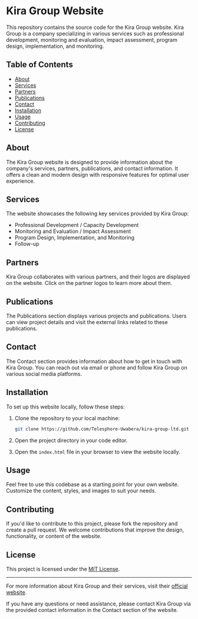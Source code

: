 # Kira Group Website

This repository contains the source code for the Kira Group website. Kira Group is a company specializing in various services such as professional development, monitoring and evaluation, impact assessment, program design, implementation, and monitoring.

## Table of Contents

- [About](#about)
- [Services](#services)
- [Partners](#partners)
- [Publications](#publications)
- [Contact](#contact)
- [Installation](#installation)
- [Usage](#usage)
- [Contributing](#contributing)
- [License](#license)

## About

The Kira Group website is designed to provide information about the company's services, partners, publications, and contact information. It offers a clean and modern design with responsive features for optimal user experience.

## Services

The website showcases the following key services provided by Kira Group:

- Professional Development / Capacity Development
- Monitoring and Evaluation / Impact Assessment
- Program Design, Implementation, and Monitoring
- Follow-up

## Partners

Kira Group collaborates with various partners, and their logos are displayed on the website. Click on the partner logos to learn more about them.

## Publications

The Publications section displays various projects and publications. Users can view project details and visit the external links related to these publications.

## Contact

The Contact section provides information about how to get in touch with Kira Group. You can reach out via email or phone and follow Kira Group on various social media platforms.

## Installation

To set up this website locally, follow these steps:

1. Clone the repository to your local machine:
   ```bash
   git clone https://github.com/Telesphore-Uwabera/kira-group-ltd.git
   ```

2. Open the project directory in your code editor.

3. Open the `index.html` file in your browser to view the website locally.

## Usage

Feel free to use this codebase as a starting point for your own website. Customize the content, styles, and images to suit your needs.

## Contributing

If you'd like to contribute to this project, please fork the repository and create a pull request. We welcome contributions that improve the design, functionality, or content of the website.

## License

This project is licensed under the [MIT License](LICENSE).

---

For more information about Kira Group and their services, visit their [official website](https://kiragroupltd.netlify.app/).

If you have any questions or need assistance, please contact Kira Group via the provided contact information in the Contact section of the website.
